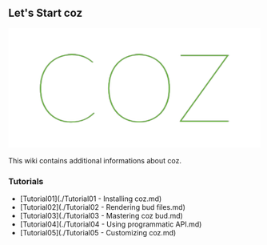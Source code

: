 Let's Start coz
-------

<a href="http://coz-repo.github.io/coz/homepage"><img style="height:px;" src="assets/images/coz-banner.png" height=""/></a>

This wiki contains additional informations about coz.



### Tutorials

+ [Tutorial01](./Tutorial01 - Installing coz.md)
+ [Tutorial02](./Tutorial02 - Rendering bud files.md)
+ [Tutorial03](./Tutorial03 - Mastering coz bud.md)
+ [Tutorial04](./Tutorial04 - Using programmatic API.md)
+ [Tutorial05](./Tutorial05 - Customizing coz.md)
